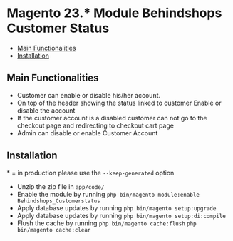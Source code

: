 # Magento 23.* Module Behindshops Customer Status 

 - [Main Functionalities](#markdown-header-main-functionalities)
 - [Installation](#markdown-header-installation)


## Main Functionalities
 
- Customer can enable or disable his/her account.
- On top of the header showing the status linked to customer Enable or disable the account
- If the customer account is a disabled customer can not go to the checkout page  and redirecting to  checkout cart page
- Admin can disable or enable Customer Account 

 
## Installation
\* = in production please use the `--keep-generated` option

 - Unzip the zip file in `app/code/`
 - Enable the module by running `php bin/magento module:enable Behindshops_Customerstatus`
 - Apply database updates by running `php bin/magento setup:upgrade`
 - Apply database updates by running `php bin/magento setup:di:compile`
 - Flush the cache by running `php bin/magento cache:flush` `php bin/magento cache:clear`


